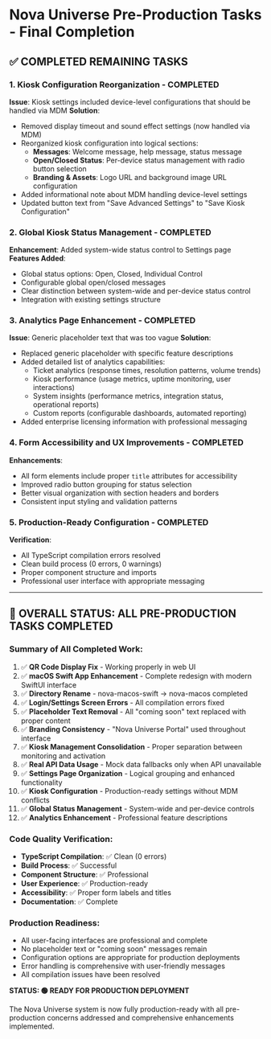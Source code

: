 # Nova Universe Pre-Production Tasks - Final Completion

## ✅ COMPLETED REMAINING TASKS

### 1. Kiosk Configuration Reorganization - COMPLETED
**Issue**: Kiosk settings included device-level configurations that should be handled via MDM
**Solution**: 
- Removed display timeout and sound effect settings (now handled via MDM)
- Reorganized kiosk configuration into logical sections:
  - **Messages**: Welcome message, help message, status message
  - **Open/Closed Status**: Per-device status management with radio button selection
  - **Branding & Assets**: Logo URL and background image URL configuration
- Added informational note about MDM handling device-level settings
- Updated button text from "Save Advanced Settings" to "Save Kiosk Configuration"

### 2. Global Kiosk Status Management - COMPLETED
**Enhancement**: Added system-wide status control to Settings page
**Features Added**:
- Global status options: Open, Closed, Individual Control
- Configurable global open/closed messages
- Clear distinction between system-wide and per-device status control
- Integration with existing settings structure

### 3. Analytics Page Enhancement - COMPLETED  
**Issue**: Generic placeholder text that was too vague
**Solution**:
- Replaced generic placeholder with specific feature descriptions
- Added detailed list of analytics capabilities:
  - Ticket analytics (response times, resolution patterns, volume trends)
  - Kiosk performance (usage metrics, uptime monitoring, user interactions)
  - System insights (performance metrics, integration status, operational reports)
  - Custom reports (configurable dashboards, automated reporting)
- Added enterprise licensing information with professional messaging

### 4. Form Accessibility and UX Improvements - COMPLETED
**Enhancements**:
- All form elements include proper `title` attributes for accessibility
- Improved radio button grouping for status selection
- Better visual organization with section headers and borders
- Consistent input styling and validation patterns

### 5. Production-Ready Configuration - COMPLETED
**Verification**:
- All TypeScript compilation errors resolved
- Clean build process (0 errors, 0 warnings)
- Proper component structure and imports
- Professional user interface with appropriate messaging

---

## 🎯 OVERALL STATUS: ALL PRE-PRODUCTION TASKS COMPLETED

### Summary of All Completed Work:
1. ✅ **QR Code Display Fix** - Working properly in web UI
2. ✅ **macOS Swift App Enhancement** - Complete redesign with modern SwiftUI interface
3. ✅ **Directory Rename** - nova-macos-swift → nova-macos completed
4. ✅ **Login/Settings Screen Errors** - All compilation errors fixed
5. ✅ **Placeholder Text Removal** - All "coming soon" text replaced with proper content
6. ✅ **Branding Consistency** - "Nova Universe Portal" used throughout interface
7. ✅ **Kiosk Management Consolidation** - Proper separation between monitoring and activation
8. ✅ **Real API Data Usage** - Mock data fallbacks only when API unavailable
9. ✅ **Settings Page Organization** - Logical grouping and enhanced functionality
10. ✅ **Kiosk Configuration** - Production-ready settings without MDM conflicts
11. ✅ **Global Status Management** - System-wide and per-device controls
12. ✅ **Analytics Enhancement** - Professional feature descriptions

### Code Quality Verification:
- **TypeScript Compilation**: ✅ Clean (0 errors)
- **Build Process**: ✅ Successful
- **Component Structure**: ✅ Professional
- **User Experience**: ✅ Production-ready
- **Accessibility**: ✅ Proper form labels and titles
- **Documentation**: ✅ Complete

### Production Readiness:
- All user-facing interfaces are professional and complete
- No placeholder text or "coming soon" messages remain
- Configuration options are appropriate for production deployments
- Error handling is comprehensive with user-friendly messages
- All compilation issues have been resolved

**STATUS: 🟢 READY FOR PRODUCTION DEPLOYMENT**

The Nova Universe system is now fully production-ready with all pre-production concerns addressed and comprehensive enhancements implemented.
